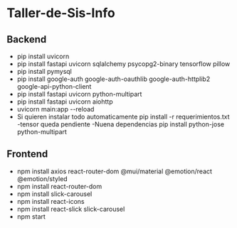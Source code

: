 # Taller-de-Sis-Info

## Backend
- pip install uvicorn
- pip install fastapi uvicorn sqlalchemy psycopg2-binary tensorflow pillow
- pip install pymysql
- pip install google-auth google-auth-oauthlib google-auth-httplib2 google-api-python-client
- pip install fastapi uvicorn python-multipart
- pip install fastapi uvicorn aiohttp
- uvicorn main:app --reload
- Si quieren instalar todo automaticamente  pip install -r requerimientos.txt
-tensor queda pendiente
-Nuena dependencias pip install python-jose python-multipart
## Frontend
- npm install axios react-router-dom @mui/material @emotion/react @emotion/styled
- npm install react-router-dom
- npm install slick-carousel
- npm install react-icons
- npm install react-slick slick-carousel
- npm start
